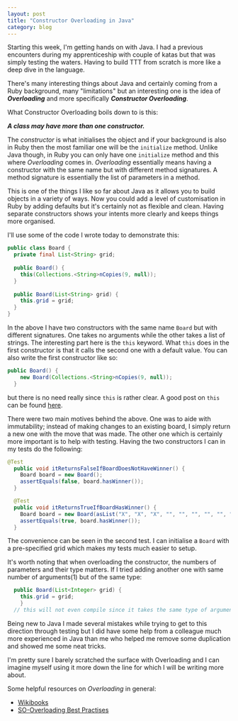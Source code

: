 ```yaml
---
layout: post
title: "Constructor Overloading in Java"
category: blog
---
```

Starting this week, I'm getting hands on with Java. I had a previous encounters during my apprenticeship with couple of katas but that was simply testing the waters. Having to build TTT from scratch is more like a deep dive in the language.

There's many interesting things about Java and certainly coming from a Ruby background, many "limitations" but an interesting one is the idea of ***Overloading*** and more specifically ***Constructor Overloading***.

What Constructor Overloading boils down to is this:

***A class may have more than one constructor.***

The *constructor* is what initialises the object and if your background is also in Ruby then the most familiar one will be the `initialize` method. Unlike Java though, in Ruby you can only have one `initialize` method and this where *Overloading* comes in. *Overloading* essentially means having a constructor with the same name but with different method signatures. A method signature is essentially the list of parameters in a method. 

This is one of the things I like so far about Java as it allows you to build objects in a variety of ways. Now you could add a level of customisation in Ruby by adding defaults but it's certainly not as flexible and clean. Having separate constructors shows your intents more clearly and keeps things more organised.

I'll use some of the code I wrote today to demonstrate this:

```java
public class Board {
  private final List<String> grid;
  
  public Board() {
    this(Collections.<String>nCopies(9, null));
  }
  
  public Board(List<String> grid) {
    this.grid = grid;
  }
}
```

In the above I have two constructors with the same name `Board` but with different signatures. One takes no arguments while the other takes a list of strings. The interesting part here is the `this` keyword. What `this` does in the first constructor is that it calls the second one with a default value. You can also write the first constructor like so:

```java
public Board() {
    new Board(Collections.<String>nCopies(9, null));
  }
```
but there is no need really since `this` is rather clear. A good post on `this` can be found [here](http://stackoverflow.com/questions/577575/using-the-keyword-this-in-java).

There were two main motives behind the above. One was to aide with immutability; instead of making changes to an existing board, I simply return a new one with the move that was made. The other one which is certainly more important is to help with testing. Having the two constructors I can in my tests do the following:

```java
@Test
  public void itReturnsFalseIfBoardDoesNotHaveWinner() {
    Board board = new Board();
    assertEquals(false, board.hasWinner());
  }

  @Test
  public void itReturnsTrueIfBoardHasWinner() {
    Board board = new Board(asList("X", "X", "X", "", "", "", "", "", ""));
    assertEquals(true, board.hasWinner());
  }
```

The convenience can be seen in the second test. I can initialise a `Board` with a pre-specified grid which makes my tests much easier to setup.

It's worth noting that when overloading the constructor, the numbers of parameters and their type matters. If I tried adding another one with same number of arguments(1) but of the same type:

```java
  public Board(List<Integer> grid) {
    this.grid = grid;
    }
  // this will not even compile since it takes the same type of argument (List)
```

Being new to Java I made several mistakes while trying to get to this direction through testing but I did have some help from a colleague much more experienced in Java than me who helped me remove some duplication and showed me some neat tricks.

I'm pretty sure I barely scratched the surface with Overloading and I can imagine myself using it more down the line for which I will be writing more about.

Some helpful resources on *Overloading* in general:

- [Wikibooks](https://en.wikibooks.org/wiki/Java_Programming/Overloading_Methods_and_Constructors)
- [SO-Overloading Best Practises](http://stackoverflow.com/questions/1182153/constructor-overloading-in-java-best-practice)
